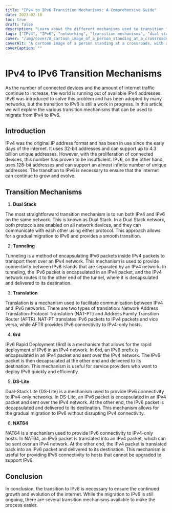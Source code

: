 ```yaml
---
title: "IPv4 to IPv6 Transition Mechanisms: A Comprehensive Guide"
date: 2023-02-18
toc: true
draft: false
description: "Learn about the different mechanisms used to transition from IPv4 to IPv6 in this comprehensive guide."
tags: ["IPv4", "IPv6", "networking", "transition mechanisms", "dual stack", "NAT64", "DNS64", "IPv6 tunneling", "ISATAP", "6to4", "DS-lite", "MAP-T", "IPv6 migration", "network protocols", "internet protocol", "network architecture", "routing", "subnetting", "addressing"]
cover: "/img/cover/A_cartoon_image_of_a_person_standing_at_a_crossroads.webp"
coverAlt: "A cartoon image of a person standing at a crossroads, with a signpost showing IPv4 and IPv6 directions, representing the choice and transition between the two protocols."
coverCaption: ""
---
```


# IPv4 to IPv6 Transition Mechanisms

As the number of connected devices and the amount of internet traffic continue to increase, the world is running out of available IPv4 addresses. IPv6 was introduced to solve this problem and has been adopted by many networks, but the transition to IPv6 is still a work in progress. In this article, we will explore the various transition mechanisms that can be used to migrate from IPv4 to IPv6.

## Introduction

IPv4 was the original IP address format and has been in use since the early days of the internet. It uses 32-bit addresses and can support up to 4.3 billion unique addresses. However, with the proliferation of connected devices, this number has proven to be insufficient. IPv6, on the other hand, uses 128-bit addresses and can support an almost infinite number of unique addresses. The transition to IPv6 is necessary to ensure that the internet can continue to grow and evolve.

## Transition Mechanisms

1. **Dual Stack**

The most straightforward transition mechanism is to run both IPv4 and IPv6 on the same network. This is known as Dual Stack. In a Dual Stack network, both protocols are enabled on all network devices, and they can communicate with each other using either protocol. This approach allows for a gradual migration to IPv6 and provides a smooth transition.

2. **Tunneling**

Tunneling is a method of encapsulating IPv6 packets inside IPv4 packets to transport them over an IPv4 network. This mechanism is used to provide connectivity between IPv6 islands that are separated by an IPv4 network. In tunneling, the IPv6 packet is encapsulated in an IPv4 packet, and the IPv4 network routes it to the other end of the tunnel, where it is decapsulated and delivered to its destination.

3. **Translation**

Translation is a mechanism used to facilitate communication between IPv4 and IPv6 networks. There are two types of translation: Network Address Translation-Protocol Translation (NAT-PT) and Address Family Transition Router (AFTR). NAT-PT translates IPv6 packets to IPv4 packets and vice versa, while AFTR provides IPv6 connectivity to IPv4-only hosts.

4. **6rd**

IPv6 Rapid Deployment (6rd) is a mechanism that allows for the rapid deployment of IPv6 in an IPv4 network. In 6rd, an IPv6 prefix is encapsulated in an IPv4 packet and sent over the IPv4 network. The IPv6 packet is then decapsulated at the other end and delivered to its destination. This mechanism is useful for service providers who want to deploy IPv6 quickly and efficiently.

5. **DS-Lite**

Dual-Stack Lite (DS-Lite) is a mechanism used to provide IPv6 connectivity to IPv4-only networks. In DS-Lite, an IPv6 packet is encapsulated in an IPv4 packet and sent over the IPv4 network. At the other end, the IPv6 packet is decapsulated and delivered to its destination. This mechanism allows for the gradual migration to IPv6 without disrupting IPv4 connectivity.

6. **NAT64**

NAT64 is a mechanism used to provide IPv6 connectivity to IPv4-only hosts. In NAT64, an IPv6 packet is translated into an IPv4 packet, which can be sent over an IPv4 network. At the other end, the IPv4 packet is translated back into an IPv6 packet and delivered to its destination. This mechanism is useful for providing IPv6 connectivity to hosts that cannot be upgraded to support IPv6.

## Conclusion

In conclusion, the transition to IPv6 is necessary to ensure the continued growth and evolution of the internet. While the migration to IPv6 is still ongoing, there are several transition mechanisms available to make the process easier.
